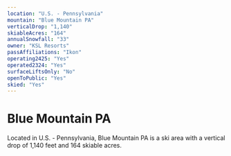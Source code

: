 ```yaml
---
location: "U.S. - Pennsylvania"
mountain: "Blue Mountain PA"
verticalDrop: "1,140"
skiableAcres: "164"
annualSnowfall: "33"
owner: "KSL Resorts"
passAffiliations: "Ikon"
operating2425: "Yes"
operated2324: "Yes"
surfaceLiftsOnly: "No"
openToPublic: "Yes"
skied: "Yes"
---
```


# Blue Mountain PA

Located in U.S. - Pennsylvania, Blue Mountain PA is a ski area with a vertical drop of 1,140 feet and 164 skiable acres.